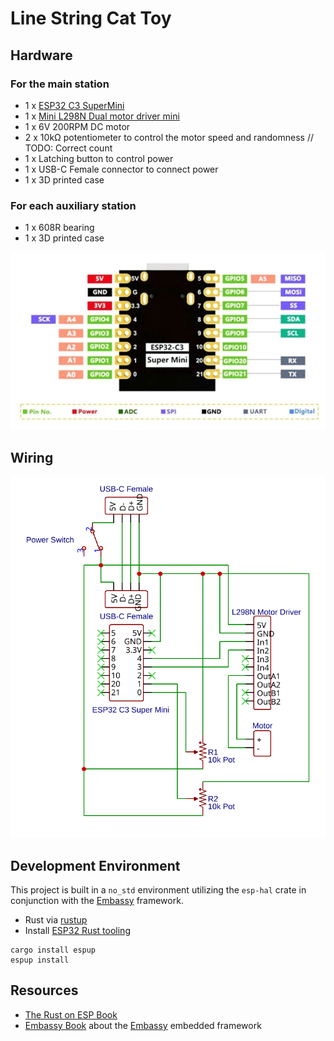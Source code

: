 # Line String Cat Toy

## Hardware

### For the main station

- 1 x [ESP32 C3 SuperMini](https://www.espressif.com/en/products/socs/esp32-c3)
- 1 x [Mini L298N Dual motor driver mini](./datasheets/L298N_mini_dual_motor_driver.pdf)
- 1 x 6V 200RPM DC motor
- 2 x 10kΩ potentiometer to control the motor speed and randomness  // TODO: Correct count
- 1 x Latching button to control power
- 1 x USB-C Female connector to connect power
- 1 x 3D printed case

### For each auxiliary station

- 1 x 608R bearing
- 1 x 3D printed case

![ESP32 C3 SuperMini Pinout](./datasheets/ESP32_C3_supermini_pinout.jpg)

## Wiring

![Wiring Diagram](./assets/schematic.svg)

## Development Environment

This project is built in a `no_std` environment utilizing the `esp-hal` crate in conjunction with the [Embassy](https://embassy.dev/) framework.

- Rust via [rustup](https://rustup.rs/)
- Install [ESP32 Rust tooling](https://docs.esp-rs.org/book/installation/index.html)

```shell
cargo install espup
espup install
```

## Resources

- [The Rust on ESP Book](https://docs.esp-rs.org/book/introduction.html)
- [Embassy Book](https://embassy.dev/book/) about the [Embassy](https://embassy.dev/) embedded framework
